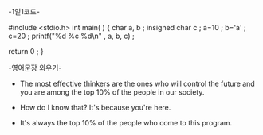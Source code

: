    -1일1코드-

#include <stdio.h>
int main( )
 {
    char a, b ;
    insigned char c ;
    a=10 ;
    b='a' ;
    c=20 ;
   printf("%d %c %d\n" , a, b, c) ;

 return 0 ;
 }



   -영어문장 외우기- <Tracy>

* The most effective thinkers are the ones who will control the future and you
   are among the top 10% of the people in our society.

* How do I know that? It's because you're here.

* It's always the top 10% of the people who come to this program.